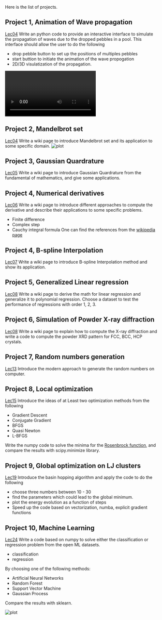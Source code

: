 Here is the list of projects.

## Project 1, Animation of Wave propagation
[Lec04](https://github.com/qzhu2017/ComputationalPhysics300/blob/master/Lec_04_Python_intro_IV.ipynb)
Write an python code to provide an interactive interface to simulate the propagation of waves due to the dropped pebbles in a pool. This interface should allow the user to do the following

- drop pebble button to set up the positions of multiples pebbles
- start buttion to initiate the animation of the wave propogation
- 2D/3D visulatization of the propagation.

![video](https://github.com/qzhu2017/ComputationalPhysics300/blob/master/videos/wave_propogation.mp4)

## Project 2, Mandelbrot set
[Lec04](https://github.com/qzhu2017/ComputationalPhysics300/blob/master/Lec_04_Python_intro_IV.ipynb)
Write a wiki page to introduce Mandelbrot set and its application to some specific domain.
![plot](https://github.com/qzhu2017/ComputationalPhysics300/blob/master/img/mandelbrot_set.png)

## Project 3, Gaussian Quardrature 
[Lec05](https://github.com/qzhu2017/ComputationalPhysics300/blob/master/Lec_05_integral.ipynb)
Write a wiki page to introduce Gaussian Quardrature from the fundamental of mathematics, and give some applications.

## Project 4, Numerical derivatives 
[Lec06](https://github.com/qzhu2017/ComputationalPhysics300/blob/master/Lec_06_derivative.ipynb)
Write a wiki page to introduce different approaches to compute the derivative and describe their applications to some specific problems.
- Finite difference
- Complex step
- Cauchy integral formula
One can find the references from the [wikipedia page](https://en.wikipedia.org/wiki/Numerical_differentiation)

## Project 4, B-spline Interpolation
[Lec07](https://github.com/qzhu2017/ComputationalPhysics300/blob/master/Lec_07_interpolation.ipynb)
Write a wiki page to introduce B-spline Interpolation method and show its application.

## Project 5, Generalized Linear regression
[Lec08](https://github.com/qzhu2017/ComputationalPhysics300/blob/master/Lec_08_fitting.ipynb)
Write a wiki page to derive the math for linear regression and generalize it to polynomial regression. Choose a dataset to test the performance of regressions with order 1, 2, 3.

## Project 6, Simulation of Powder X-ray diffraction
[Lec08](https://github.com/qzhu2017/ComputationalPhysics300/blob/master/Lec_08_fitting.ipynb)
Write a wiki page to explain how to compute the X-ray diffraction and write a code to compute the powder XRD pattern for FCC, BCC, HCP crystals.

## Project 7, Random numbers generation
[Lec13](https://github.com/qzhu2017/ComputationalPhysics300/blob/master/Lec_13_random_number1.ipynb)
Introduce the modern approach to generate the random numbers on computer.

## Project 8, Local optimization
[Lec15](https://github.com/qzhu2017/ComputationalPhysics300/blob/master/Lec_15_optimization1.ipynb)
Introduce the ideas of at Least two optimization methods from the following
- Gradient Descent
- Conjugate Gradient
- BFGS
- Quasi Newton
- L-BFGS

Write the numpy code to solve the minima for the [Rosenbrock function](https://en.wikipedia.org/wiki/Rosenbrock_function), and compare the results with scipy.minimize library. 

## Project 9, Global optimization on LJ clusters
[Lec19](https://github.com/sabaronett/2017-cmp/blob/master/Lec_19_global_optimization_III.ipynb)
Introduce the basin hopping algorithm and apply the code to do the following
- choose three numbers between 10 - 30
- find the parameters which could lead to the global minimum.
- plot the energy evolution as a function of steps
- Speed up the code based on vectorization, numba, explicit gradient functions

## Project 10, Machine Learning
[Lec24](https://github.com/qzhu2017/ComputationalPhysics300/blob/master/Lec_24_ML4.ipynb)
Write a code based on numpy to solve either the classification or regression problem from the open ML datasets.
- classification
- regression

By choosing one of the following methods:
- Artificial Neural Networks
- Random Forest
- Support Vector Machine
- Gaussian Process

Compare the results with sklearn.


![plot](https://github.com/qzhu2017/ComputationalPhysics300/blob/master/img/nn.gif)


